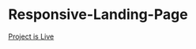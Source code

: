 # Responsive-Landing-Page

<a href="https://sunaramwebdev.github.io/Responsive-Landing-Page/"> Project is Live </a>
